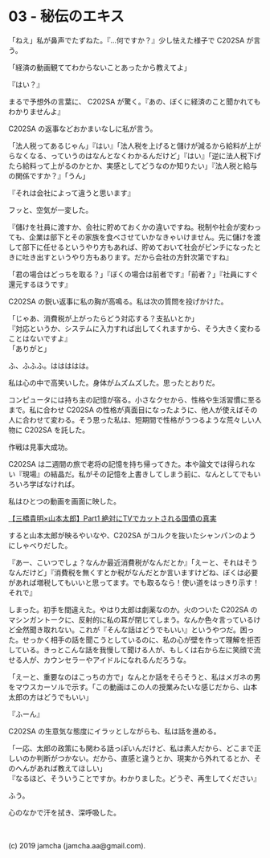 

# 03 - 秘伝のエキス

「ねえ」私が鼻声でたずねた。『…何ですか？』少し怯えた様子で C202SA が言う。

「経済の動画観ててわからないことあったから教えてよ」

『はい？』

まるで予想外の言葉に、 C202SA が驚く。『あの、ぼくに経済のこと聞かれてもわかりませんよ』

C202SA の返事などおかまいなしに私が言う。

「法人税ってあるじゃん」『はい』「法人税を上げると儲けが減るから給料が上がらなくなる、っていうのはなんとなくわかるんだけど」『はい』「逆に法人税下げたら給料って上がるのかとか、実感としてどうなのか知りたい」『法人税と給与の関係ですか？』「うん」

『それは会社によって違うと思います』

フッと、空気が一変した。

『儲けを社員に渡すか、会社に貯めておくかの違いですね。税制や社会が変わっても、企業は部下とその家族を食べさせていかなきゃいけません。先に儲けを渡して部下に任せるというやり方もあれば、貯めておいて社会がピンチになったときに吐き出すというやり方もあります。だから会社の方針次第ですね』

「君の場合はどっちを取る？」『ぼくの場合は前者です』「前者？」『社員にすぐ還元するほうです』

C202SA の鋭い返事に私の胸が高鳴る。私は次の質問を投げかけた。

「じゃあ、消費税が上がったらどう対応する？支払いとか」  
『対応というか、システムに入力すれば出してくれますから、そう大きく変わることはないですよ』  
「ありがと」

ふ、ふふふ。ははははは。

私は心の中で高笑いした。身体がムズムズした。思ったとおりだ。

コンピュータには持ち主の記憶が宿る。小さなクセから、性格や生活習慣に至るまで。私に合わせ C202SA の性格が真面目になったように、他人が使えばその人に合わせて変わる。そう思った私は、短期間で性格がうつるような荒々しい人物に C202SA を託した。

作戦は見事大成功。

C202SA は二週間の旅で老将の記憶を持ち帰ってきた。本や論文では得られない『現場』の結晶だ。私がその記憶を上書きしてしまう前に、なんとしてでもいろいろ学ばなければ。

私はひとつの動画を画面に映した。

[【三橋貴明×山本太郎】Part1 絶対にTVでカットされる国債の真実](https://www.youtube.com/watch?v=ynVn-3tLhj4)

すると山本太郎が映るやいなや、C202SA がコルクを抜いたシャンパンのようにしゃべりだした。

『あー、こいつでしょ？なんか最近消費税がなんだとか』「えーと、それはそうなんだけど」『消費税を無くすとか税がなんだとか言いますけどね、ぼくは必要があれば増税してもいいと思ってます。でも取るなら！使い道をはっきり示す！それで』

しまった。初手を間違えた。やはり太郎は劇薬なのか。火のついた C202SA のマシンガントークに、反射的に私の耳が閉じてしまう。なんか色々言っているけど全然聞き取れない。これが『そんな話はどうでもいい』というやつだ。困った。せっかく相手の話を聞こうとしているのに、私の心が壁を作って理解を拒否している。きっとこんな話を我慢して聞ける人が、もしくは右から左に笑顔で流せる人が、カウンセラーやアイドルになれるんだろうな。

「えーと、重要なのはこっちの方で」なんとか話をそらそうと、私はメガネの男をマウスカーソルで示す。「この動画はこの人の授業みたいな感じだから、山本太郎の方はどうでもいい」

『ふーん』

C202SA の生意気な態度にイラッとしながらも、私は話を進める。

「一応、太郎の政策にも関わる話っぽいんだけど、私は素人だから、どこまで正しいのか判断がつかない。だから、直感と違うとか、現実から外れてるとか、そのへんがあれば教えてほしい」  
『なるほど、そういうことですか。わかりました。どうぞ、再生してください』  

ふう。

心のなかで汗を拭き、深呼吸した。

<br>
<br>
(c) 2019 jamcha (jamcha.aa@gmail.com).

